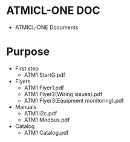 # ATMICL-ONE DOC
+ ATMICL-ONE Documents
# Purpose
+ First step
  + ATM1 StartG.pdf
+ Flyers
  + ATM1 Flyer1.pdf
  + ATM1 Flyer2(Wiring issues).pdf
  + ATM1 Flyer3(Equipment monitoring).pdf
+ Manuals
  + ATM1 i2c.pdf
  + ATM1 Modbus.pdf
+ Catalog
  + ATM1 Catalog.pdf
